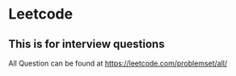 # Leetcode
## This is for interview questions
All Question can be found at https://leetcode.com/problemset/all/

